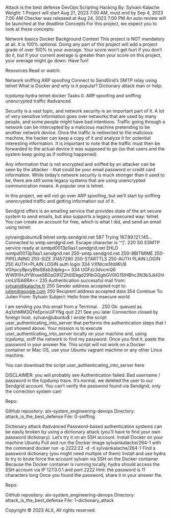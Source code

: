 Attack is the best defense DevOps Scripting Hacking By: Sylvain Kalache Weight: 1 Project will start Aug 21, 2023 7:00 AM, must end by Sep 4, 2023 7:00 AM Checker was released at Aug 24, 2023 7:00 PM An auto review will be launched at the deadline Concepts For this project, we expect you to look at these concepts:

Network basics Docker Background Context This project is NOT mandatory at all. It is 100% optional. Doing any part of this project will add a project grade of over 100% to your average. Your score won’t get hurt if you don’t do it, but if your current average is greater than your score on this project, your average might go down. Have fun!

Resources Read or watch:

Network sniffing ARP spoofing Connect to SendGrid’s SMTP relay using telnet What is Docker and why is it popular? Dictionary attack man or help:

tcpdump hydra telnet docker Tasks 0. ARP spoofing and sniffing unencrypted traffic #advanced

Security is a vast topic, and network security is an important part of it. A lot of very sensitive information goes over networks that are used by many people, and some people might have bad intentions. Traffic going through a network can be intercepted by a malicious machine pretending to be another network device. Once the traffic is redirected to the malicious machine, the hacker can keep a copy of it and analyze it for potential interesting information. It is important to note that the traffic must then be forwarded to the actual device it was supposed to go (so that users and the system keep going as if nothing happened).

Any information that is not encrypted and sniffed by an attacker can be seen by the attacker - that could be your email password or credit card information. While today’s network security is much stronger than it used to be, there are still some legacy systems that are using unencrypted communication means. A popular one is telnet.

In this project, we will not go over ARP spoofing, but we’ll start by sniffing unencrypted traffic and getting information out of it.

Sendgrid offers is an emailing service that provides state of the art secure system to send emails, but also supports a legacy unsecured way: telnet. You can create an account for free, which is what I did, and send an email using telnet:

sylvain@ubuntu$ telnet smtp.sendgrid.net 587 Trying 167.89.121.145... Connected to smtp.sendgrid.net. Escape character is '^]'. 220 SG ESMTP service ready at ismtpd0013p1las1.sendgrid.net EHLO ismtpd0013p1las1.sendgrid.net 250-smtp.sendgrid.net 250-8BITMIME 250-PIPELINING 250-SIZE 31457280 250-STARTTLS 250-AUTH PLAIN LOGIN 250 AUTH=PLAIN LOGIN auth login
334 VXNlcm5hbWU6 VGhpcyBpcyBteSBsb2dpbg== 334 UGFzc3dvcmQ6 WW91IHJlYWxseSB0aG91Z2h0IEkgd291bGQgbGV0IG15IHBhc3N3b3JkIGhlcmU/ISA6RA== 235 Authentication successful mail from: sylvain@kalache.fr 250 Sender address accepted rcpt to: julien@google.com 250 Recipient address accepted data 354 Continue To: Julien From: Sylvain Subject: Hello from the insecure world

I am sending you this email from a Terminal. . 250 Ok: queued as Aq1zhMM3QYeEprixUiFYNg quit 221 See you later Connection closed by foreign host. sylvain@ubuntu$ I wrote the script user_authenticating_into_server that performs the authentication steps that I just showed above. Your mission is to execute user_authenticating_into_server locally on your machine and, using tcpdump, sniff the network to find my password. Once you find it, paste the password in your answer file. This script will not work on a Docker container or Mac OS, use your Ubuntu vagrant machine or any other Linux machine.

You can download the script user_authenticating_into_server here

DISCLAIMER: you will probably see Authentication failed: Bad username / password in the tcpdump trace. It’s normal, we deleted the user to our Sendgrid account. You can’t verify the password found via Sendgrid, only the correction system can!

Repo:

GitHub repository: alx-system_engineering-devops Directory: attack_is_the_best_defense File: 0-sniffing

Dictionary attack #advanced Password-based authentication systems can be easily broken by using a dictionary attack (you’ll have to find your own password dictionary). Let’s try it on an SSH account.
Install Docker on your machine Ubuntu Pull and run the Docker image sylvainkalache/264-1 with the command docker run -p 2222:22 -d -ti sylvainkalache/264-1 Find a password dictionary (you might need multiple of them) Install and use hydra to try to brute force the account sylvain via SSH on the Docker container Because the Docker container is running locally, hydra should access the SSH account via IP 127.0.0.1 and port 2222 Hint: the password is 11 characters long Once you found the password, share it in your answer file.

Repo:

GitHub repository: alx-system_engineering-devops Directory: attack_is_the_best_defense File: 1-dictionary_attack

Copyright © 2023 ALX, All rights reserved.
